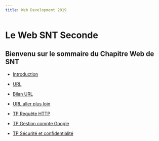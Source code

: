 ```yaml
---
title: Web Development 2019
---
```


# Le Web SNT Seconde

Bienvenu sur le sommaire du Chapitre Web de SNT
--

- [Introduction](./INTRO.md)  
  
- [URL](./URL.md)
  
- [Bilan URL](./BILAN_URL.md)
  
- [URL aller plus loin](./URL_PLUS_LOIN.md)  
 
- [TP Requête HTTP](./Requete_HTTP.pdf)  
  
- [TP Gestion compte Google](./Gestion_Compte_google.pdf)
  
- [TP Sécurité et confidentialité](./Sécurité_et_confidentialité_sur_le_web.docx)
